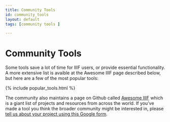 ```yaml
---
title: Community Tools
id: community_tools
layout: default
tags: [community tools ]

---
```


# Community Tools

Some tools save a lot of time for IIIF users, or provide essential functionality. A more extensive list is avaible at the Awesome IIIF page described below, but here are a few of the most popular tools:

{% include popular_tools.html %}

The community also maintains a page on Github called [Awesome IIIF](https://github.com/IIIF/awesome-iiif) which is a giant list of projects and resources from across the world. If you’ve made a tool you think the broader community might be interested in, please [tell us about your project using this Google form](https://goo.gl/forms/cVMR0UgfxDYZsoCN2).
